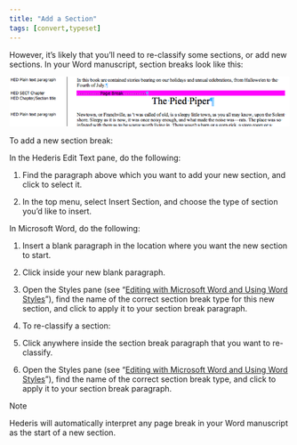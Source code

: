 ```yaml
---
title: "Add a Section"
tags: [convert,typeset]
---
```

 
<html><body><section data-type="chapter" class="hsecchapter" data-hederis-type="hsecchapter" id="add-a-section" data-pi-attrs="id: add-a-section; data-tags: convert,typeset;" role="doc-chapter" data-tags="convert,typeset" data-author-name=" " data-book-title=" " title="Add a Section"><p class="hblkp" data-hederis-type="hblkp" id="p4Zxmf9DS">However, it&#8217;s likely that you&#8217;ll need to re-classify some sections, or add new sections. In your Word manuscript, section breaks look like this:</p><img data-hederis-type="hblkimg" class="hblkimg" id="pn4vCN1lt" src="/images/sectbr.png" data-img-src="/images/sectbr.png"/><p class="hblkp" data-hederis-type="hblkp" id="pIWkdeeba">To add a new section break:</p><p class="hblkp" data-hederis-type="hblkp" id="pGsBWTeXS">In the Hederis Edit Text pane, do the following:</p><ol class="hwprnumlist" data-hederis-type="hwprnumlist" id="pcsaczV6i"><li class="hblkoli" data-hederis-type="hblkoli" id="li2j09vlHP"><p class="hblkoli" data-hederis-type="hblklip" id="pG7KCkkOg">Find the paragraph above which you want to add your new section, and click to select it.</p></li><li class="hblkoli" data-hederis-type="hblkoli" id="liivYCFN3a"><p class="hblkoli" data-hederis-type="hblklip" id="p0L3E3KX6">In the top menu, select Insert Section, and choose the type of section you&#8217;d like to insert.</p></li></ol><p class="hblkp" data-hederis-type="hblkp" id="puYQzBdAB">In Microsoft Word, do the following:</p><ol class="hwprnumlist" data-hederis-type="hwprnumlist" id="pT0Tv1SMq"><li class="hblkoli" data-hederis-type="hblkoli" id="liP3cd2AEW"><p class="hblkoli" data-hederis-type="hblklip" id="pnN70riz6">Insert a blank paragraph in the location where you want the new section to start.</p></li><li class="hblkoli" data-hederis-type="hblkoli" id="li5THUh6CC"><p class="hblkoli" data-hederis-type="hblklip" id="poV7Yizc6">Click inside your new blank paragraph.</p></li><li class="hblkoli" data-hederis-type="hblkoli" id="liiA2r3ELZ"><p class="hblkoli" data-hederis-type="hblklip" id="pzDuEYtag">Open the Styles pane (see &#8220;<a href="{% link _docs/fine-tune-styles.md %}" data-hederis-type="hspana" id="pqxFT0fgG"><span class="Hyperlink" data-hederis-type="hspnspan" id="pS0C1fi51">Editing with Microsoft Word and Using Word Styles</span></a>&#8221;), find the name of the correct section break type for this new section, and click to apply it to your section break paragraph.</p></li><li class="hblkoli" data-hederis-type="hblkoli" id="lichu5eY6U"><p class="hblkoli" data-hederis-type="hblklip" id="pvJNHLeic">To re-classify a section:</p></li><li class="hblkoli" data-hederis-type="hblkoli" id="liXiUxzBPB"><p class="hblkoli" data-hederis-type="hblklip" id="pYwNfif0K">Click anywhere inside the section break paragraph that you want to re-classify.</p></li><li class="hblkoli" data-hederis-type="hblkoli" id="lidile2lgG"><p class="hblkoli" data-hederis-type="hblklip" id="plQWah3FH">Open the Styles pane (see &#8220;<a href="{% link _docs/fine-tune-styles.md %}" data-hederis-type="hspana" id="puVe0h4j5"><span class="Hyperlink" data-hederis-type="hspnspan" id="p7hd9otL4">Editing with Microsoft Word and Using Word Styles</span></a>&#8221;), find the name of the correct section break type, and click to apply it to your section break paragraph.</p></li></ol><aside class="hwprbox box" data-hederis-type="hwprbox" id="pfBf7U0D5" data-type="sidebar"><p class="hblktype" data-hederis-type="hblktype" id="pMChn1vio">Note</p><p class="hblkp" data-hederis-type="hblkp" id="pQm2yERWS">Hederis will automatically interpret any page break in your Word manuscript as the start of a new section.</p></aside></section></body></html>
